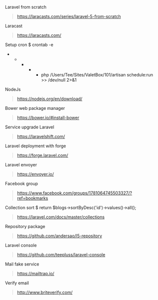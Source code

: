 Laravel from scratch
> https://laracasts.com/series/laravel-5-from-scratch

Laracast
> https://laracasts.com/

Setup cron
$ crontab -e
* * * * * php /Users/Tee/Sites/ValetBox/101/artisan schedule:run >> /dev/null 2>&1

NodeJs
> https://nodejs.org/en/download/

Bower web package manager
> https://bower.io/#install-bower

Service upgrade Laravel
> https://laravelshift.com/

Laravel deployment with forge
> https://forge.laravel.com/

Laravel envoyer
> https://envoyer.io/

Facebook group
> https://www.facebook.com/groups/1781064745503327/?ref=bookmarks

Collection sort
$ return $blogs->sortByDesc('id')->values()->all();
> https://laravel.com/docs/master/collections

Repository package
> https://github.com/andersao/l5-repository

Laravel console
> https://github.com/teepluss/laravel-console

Mail fake service
> https://mailtrap.io/

Verify email
> http://www.briteverify.com/
